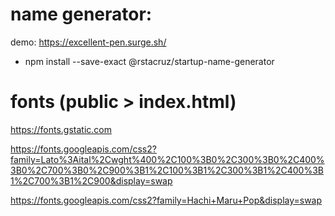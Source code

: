 # name generator:
demo: https://excellent-pen.surge.sh/
- npm install --save-exact @rstacruz/startup-name-generator

# fonts (public > index.html)
https://fonts.gstatic.com

https://fonts.googleapis.com/css2?family=Lato%3Aital%2Cwght%400%2C100%3B0%2C300%3B0%2C400%3B0%2C700%3B0%2C900%3B1%2C100%3B1%2C300%3B1%2C400%3B1%2C700%3B1%2C900&display=swap

https://fonts.googleapis.com/css2?family=Hachi+Maru+Pop&display=swap
